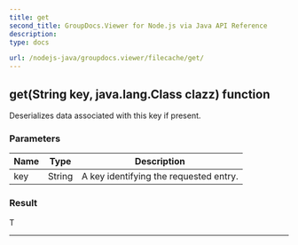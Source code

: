 ```yaml
---
title: get
second_title: GroupDocs.Viewer for Node.js via Java API Reference
description: 
type: docs

url: /nodejs-java/groupdocs.viewer/filecache/get/
---
```


## get(String key, java.lang.Class<T> clazz)  function

 Deserializes data associated with this key if present.
 

### Parameters

| Name | Type | Description |
| --- | --- | --- |
| key | String | A key identifying the requested entry. |

### Result
T


---


